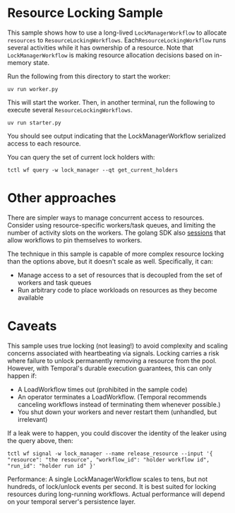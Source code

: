 # Resource Locking Sample

This sample shows how to use a long-lived `LockManagerWorkflow` to allocate `resources` to `ResourceLockingWorkflows`.
Each`ResourceLockingWorkflow` runs several activities while it has ownership of a resource. Note that
`LockManagerWorkflow` is making resource allocation decisions based on in-memory state.

Run the following from this directory to start the worker:

    uv run worker.py

This will start the worker. Then, in another terminal, run the following to execute several `ResourceLockingWorkflows`.

    uv run starter.py

You should see output indicating that the LockManagerWorkflow serialized access to each resource.

You can query the set of current lock holders with:

    tctl wf query -w lock_manager --qt get_current_holders

# Other approaches

There are simpler ways to manage concurrent access to resources. Consider using resource-specific workers/task queues,
and limiting the number of activity slots on the workers. The golang SDK also [sessions](https://docs.temporal.io/develop/go/sessions)
that allow workflows to pin themselves to workers.

The technique in this sample is capable of more complex resource locking than the options above, but it doesn't scale
as well. Specifically, it can:
- Manage access to a set of resources that is decoupled from the set of workers and task queues
- Run arbitrary code to place workloads on resources as they become available

# Caveats

This sample uses true locking (not leasing!) to avoid complexity and scaling concerns associated with heartbeating via
signals. Locking carries a risk where failure to unlock permanently removing a resource from the pool. However, with
Temporal's durable execution guarantees, this can only happen if:

- A LoadWorkflow times out (prohibited in the sample code)
- An operator terminates a LoadWorkflow. (Temporal recommends canceling workflows instead of terminating them whenever possible.)
- You shut down your workers and never restart them (unhandled, but irrelevant)

If a leak were to happen, you could discover the identity of the leaker using the query above, then:

    tctl wf signal -w lock_manager --name release_resource --input '{ "resource": "the resource", "workflow_id": "holder workflow id", "run_id": "holder run id" }'

Performance: A single LockManagerWorkflow scales to tens, but not hundreds, of lock/unlock events per second. It is
best suited for locking resources during long-running workflows. Actual performance will depend on your temporal
server's persistence layer.